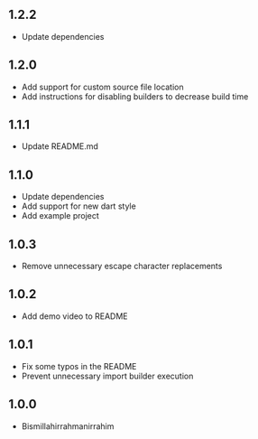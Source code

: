 ## 1.2.2
- Update dependencies

## 1.2.0
- Add support for custom source file location
- Add instructions for disabling builders to decrease build time
  
## 1.1.1
- Update README.md

## 1.1.0
- Update dependencies
- Add support for new dart style
- Add example project

## 1.0.3
- Remove unnecessary escape character replacements

## 1.0.2
- Add demo video to README

## 1.0.1
- Fix some typos in the README
- Prevent unnecessary import builder execution

## 1.0.0

- Bismillahirrahmanirrahim

